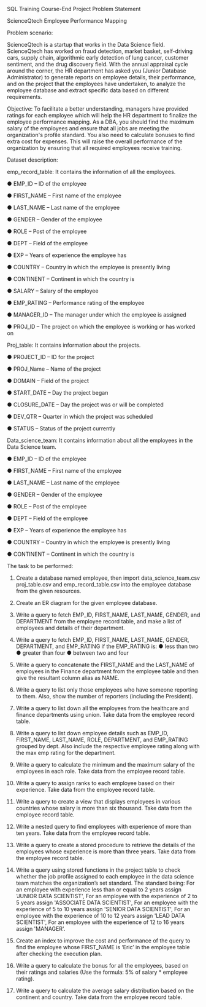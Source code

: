 SQL Training
Course-End Project Problem Statement

ScienceQtech Employee Performance Mapping

Problem scenario:

ScienceQtech is a startup that works in the Data Science field. ScienceQtech has worked on fraud detection, market basket, self-driving cars, supply chain, algorithmic early detection of lung cancer, customer sentiment, and the drug discovery field. With the annual appraisal cycle around the corner, the HR department has asked you (Junior Database Administrator) to generate reports on employee details, their performance, and on the project that the employees have undertaken, to analyze the employee database and extract specific data based on different requirements.

Objective: 
To facilitate a better understanding, managers have provided ratings for each employee which will help the HR department to finalize the employee performance mapping. As a DBA, you should find the maximum salary of the employees and ensure that all jobs are meeting the organization's profile standard. You also need to calculate bonuses to find extra cost for expenses. This will raise the overall performance of the organization by ensuring that all required employees receive training.


Dataset description:

emp_record_table: It contains the information of all the employees.

●	EMP_ID – ID of the employee

●	FIRST_NAME – First name of the employee

●	LAST_NAME – Last name of the employee

●	GENDER – Gender of the employee

●	ROLE – Post of the employee

●	DEPT – Field of the employee

●	EXP – Years of experience the employee has

●	COUNTRY – Country in which the employee is presently living

●	CONTINENT – Continent in which the country is

●	SALARY – Salary of the employee

●	EMP_RATING – Performance rating of the employee

●	MANAGER_ID – The manager under which the employee is assigned 

●	PROJ_ID – The project on which the employee is working or has worked on



Proj_table: It contains information about the projects.

●	PROJECT_ID – ID for the project

●	PROJ_Name – Name of the project

●	DOMAIN – Field of the project


●	START_DATE – Day the project began

●	CLOSURE_DATE – Day the project was or will be completed

●	DEV_QTR – Quarter in which the project was scheduled

●	STATUS – Status of the project currently


Data_science_team: It contains information about all the employees in the Data Science team.

●	EMP_ID – ID of the employee

●	FIRST_NAME – First name of the employee

●	LAST_NAME – Last name of the employee

●	GENDER – Gender of the employee

●	ROLE – Post of the employee

●	DEPT – Field of the employee

●	EXP – Years of experience the employee has

●	COUNTRY – Country in which the employee is presently living

●	CONTINENT – Continent in which the country is



The task to be performed: 

1.	Create a database named employee, then import data_science_team.csv proj_table.csv and emp_record_table.csv into the employee database from the given resources.
2.	Create an ER diagram for the given employee database.
3.	Write a query to fetch EMP_ID, FIRST_NAME, LAST_NAME, GENDER, and DEPARTMENT from the employee record table, and make a list of employees and details of their department.

4.	Write a query to fetch EMP_ID, FIRST_NAME, LAST_NAME, GENDER, DEPARTMENT, and EMP_RATING if the EMP_RATING is: 
●	less than two
●	greater than four 
●	between two and four

6.	Write a query to concatenate the FIRST_NAME and the LAST_NAME of employees in the Finance department from the employee table and then give the resultant column alias as NAME.
7.	Write a query to list only those employees who have someone reporting to them. Also, show the number of reporters (including the President).
8.	Write a query to list down all the employees from the healthcare and finance departments using union. Take data from the employee record table.
9.	Write a query to list down employee details such as EMP_ID, FIRST_NAME, LAST_NAME, ROLE, DEPARTMENT, and EMP_RATING grouped by dept. Also include the respective employee rating along with the max emp rating for the department.
10.	Write a query to calculate the minimum and the maximum salary of the employees in each role. Take data from the employee record table.
11.	Write a query to assign ranks to each employee based on their experience. Take data from the employee record table.
12.	Write a query to create a view that displays employees in various countries whose salary is more than six thousand. Take data from the employee record table.
13.	Write a nested query to find employees with experience of more than ten years. Take data from the employee record table.
14.	Write a query to create a stored procedure to retrieve the details of the employees whose experience is more than three years. Take data from the employee record table.

15.	Write a query using stored functions in the project table to check whether the job profile assigned to each employee in the data science team matches the organization’s set standard.
The standard being:
For an employee with experience less than or equal to 2 years assign 'JUNIOR DATA SCIENTIST',
For an employee with the experience of 2 to 5 years assign 'ASSOCIATE DATA SCIENTIST',
For an employee with the experience of 5 to 10 years assign 'SENIOR DATA SCIENTIST',
For an employee with the experience of 10 to 12 years assign 'LEAD DATA SCIENTIST',
For an employee with the experience of 12 to 16 years assign 'MANAGER'.

15.	Create an index to improve the cost and performance of the query to find the employee whose FIRST_NAME is ‘Eric’ in the employee table after checking the execution plan.
16.	Write a query to calculate the bonus for all the employees, based on their ratings and salaries (Use the formula: 5% of salary * employee rating).
17.	Write a query to calculate the average salary distribution based on the continent and country. Take data from the employee record table.





